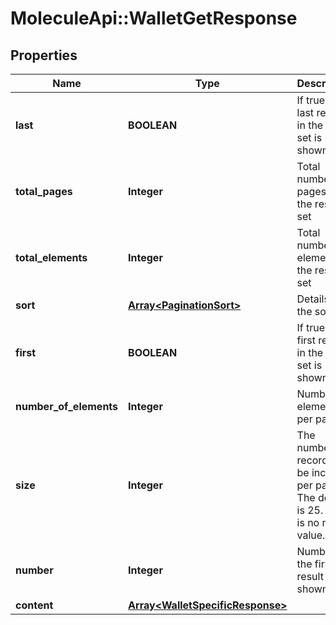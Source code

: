 # MoleculeApi::WalletGetResponse

## Properties
Name | Type | Description | Notes
------------ | ------------- | ------------- | -------------
**last** | **BOOLEAN** | If true, the last record in the result set is shown | [optional] 
**total_pages** | **Integer** | Total number of pages in the result set | [optional] 
**total_elements** | **Integer** | Total number of elements in the result set | [optional] 
**sort** | [**Array&lt;PaginationSort&gt;**](PaginationSort.md) | Details of the sort | [optional] 
**first** | **BOOLEAN** | If true, the first record in the result set is shown | [optional] 
**number_of_elements** | **Integer** | Number of elements per page | [optional] 
**size** | **Integer** | The number or records to be included per page. The default is 25. There is no max value. | [optional] 
**number** | **Integer** | Number of the first result shown | [optional] 
**content** | [**Array&lt;WalletSpecificResponse&gt;**](WalletSpecificResponse.md) |  | [optional] 



